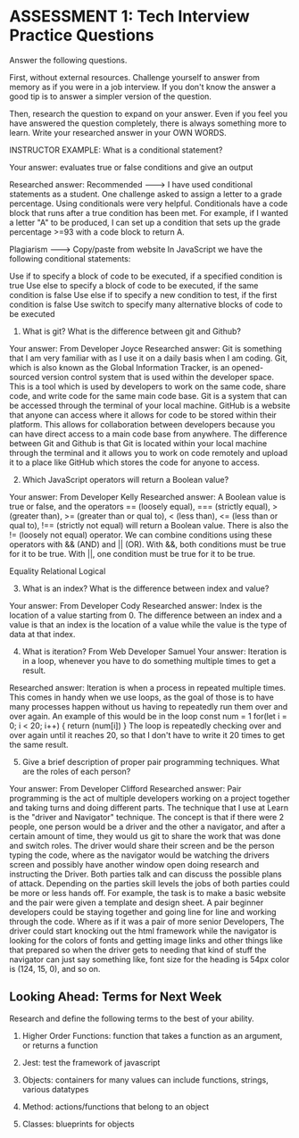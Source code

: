 # ASSESSMENT 1: Tech Interview Practice Questions

Answer the following questions.

First, without external resources. Challenge yourself to answer from memory as if you were in a job interview. If you don't know the answer a good tip is to answer a simpler version of the question.

Then, research the question to expand on your answer. Even if you feel you have answered the question completely, there is always something more to learn. Write your researched answer in your OWN WORDS.

INSTRUCTOR EXAMPLE: What is a conditional statement?

Your answer: evaluates true or false conditions and give an output

Researched answer:
Recommended ---> I have used conditional statements as a student. One challenge asked to assign a letter to a grade percentage. Using conditionals were very helpful. Conditionals have a code block that runs after a true condition has been met. For example, if I wanted a letter "A" to be produced, I can set up a condition that sets up the grade percentage >=93 with a code block to return A.

Plagiarism ---> Copy/paste from website 
In JavaScript we have the following conditional statements:

Use if to specify a block of code to be executed, if a specified condition is true
Use else to specify a block of code to be executed, if the same condition is false
Use else if to specify a new condition to test, if the first condition is false
Use switch to specify many alternative blocks of code to be executed

1. What is git? What is the difference between git and Github?

Your answer:
From Developer Joyce
Researched answer: Git is something that I am very familiar with as I use it on a daily basis when I am coding. Git, which is also known as the Global Information Tracker, is an opened-sourced version control system that is used within the developer space. This is a tool which is used by developers to work on the same code, share code, and write code for the same main code base. Git is a system that can be accessed through the terminal of your local machine.
GitHub is a website that anyone can access where it allows for code to be stored within their platform. This allows for collaboration between developers because you can have direct access to a main code base from anywhere.
The difference between Git and Github is that Git is located within your local machine through the terminal and it allows you to work on code remotely and upload it to a place like GitHub which stores the code for anyone to access.

2. Which JavaScript operators will return a Boolean value?

Your answer:
From Developer Kelly
Researched answer:
A Boolean value is true or false, and the operators == (loosely equal), === (strictly equal), > (greater than), >= (greater than or qual to), < (less than), <= (less than or qual to), !== (strictly not equal) will return a Boolean value.
There is also the != (loosely not equal) operator. We can combine conditions using these operators with && (AND) and || (OR). With &&, both conditions must be true for it to be true. With ||, one condition must be true for it to be true.

Equality
Relational
Logical

3. What is an index? What is the difference between index and value?

Your answer:
From Developer Cody
Researched answer:
Index is the location of a value starting from 0.  The difference between an index and a value is that an index is the location of a value while the value is the type of data at that index.

4. What is iteration?
From Web Developer Samuel
Your answer: Iteration is in a loop, whenever you have to do something multiple times to get a result. 

Researched answer: Iteration is when a process in repeated multiple times. This comes in handy when we use loops, as the goal of those is to have many processes happen without us having to repeatedly run them over and over again. An example of this would be in the loop
    const num = 1
    for(let i = 0; i < 20; i++) {
        return (num[i]) 
    }
The loop is repeatedly checking over and over again until it reaches 20, so that I don't have to write it 20 times to get the same result.

5. Give a brief description of proper pair programming techniques. What are the roles of each person?

Your answer:
From Developer Clifford
Researched answer:
Pair programming is the act of multiple developers working on a project together and taking turns and doing different parts. The technique that I use at Learn is the "driver and Navigator" technique. The concept is that if there were 2 people, one person would be a driver and the other a navigator, and after a certain amount of time, they would us git to share the work that was done and switch roles. The driver would share their screen and  be the person typing the code, where as the navigator would be watching the drivers screen and possibly have another window open doing research and instructing the Driver. Both parties talk and can discuss the possible plans of attack. Depending on the parties skill levels the jobs of both parties could be more or less hands off. For example, the task is to make a basic website and the pair were given a template and design sheet. A pair beginner developers could be staying together and going line for line and working through the code. Where as if it was a pair of more senior Developers, The driver could start knocking out the html framework while the navigator is looking for the colors of fonts and getting image links and other things like that prepared so when the driver gets to needing that kind of stuff the navigator can just say something like, font size for the heading is 54px color is (124, 15, 0), and so on.
## Looking Ahead: Terms for Next Week

Research and define the following terms to the best of your ability.

1. Higher Order Functions: function that takes a function as an argument, or returns a function

2. Jest: test the framework of javascript

3. Objects: containers for many values can include functions, strings, various datatypes

4. Method: actions/functions that belong to an object

5. Classes: blueprints for objects
